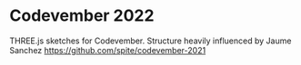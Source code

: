 # Codevember 2022

THREE.js sketches for Codevember. Structure heavily influenced by Jaume Sanchez https://github.com/spite/codevember-2021
